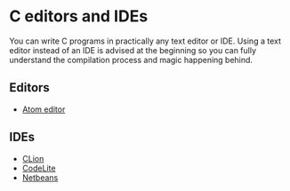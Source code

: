 # C editors and IDEs

You can write C programs in practically any text editor or IDE. Using a text editor
instead of an IDE is advised at the beginning so you can fully understand the
compilation process and magic happening behind.

## Editors

* [Atom editor](https://atom.io/)

## IDEs

* [CLion](https://www.jetbrains.com/clion/)
* [CodeLite](https://codelite.org/)
* [Netbeans](https://netbeans.org/)
